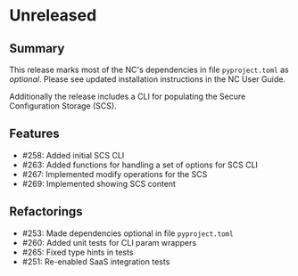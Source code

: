 # Unreleased

## Summary

This release marks most of the NC's dependencies in file `pyproject.toml` as _optional_.  Please see updated installation instructions in the NC User Guide.

Additionally the release includes a CLI for populating the Secure Configuration Storage (SCS).

## Features

* #258: Added initial SCS CLI
* #263: Added functions for handling a set of options for SCS CLI
* #267: Implemented modify operations for the SCS
* #269: Implemented showing SCS content

## Refactorings

* #253: Made dependencies optional in file `pyproject.toml`
* #260: Added unit tests for CLI param wrappers
* #265: Fixed type hints in tests
* #251: Re-enabled SaaS integration tests
